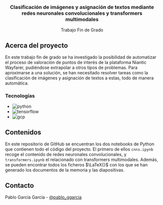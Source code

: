<br/>
<div align="center">
  <h3 align="center">Clasificación de imágenes y asignación de textos mediante redes neuronales convolucionales y transformers multimodales</h3>
  <p align="center">
    Trabajo Fin de Grado
  </p>
</div>

## Acerca del proyecto

En este trabajo fin de grado se ha investigado la posibilidad de automatizar el proceso de valoración de puntos de interés de la plataforma Niantic Wayfarer, pudiéndose extrapolar a otros tipos de problemas. Para aproximarse a una solución, se han necesitado resolver tareas como la clasificación de imágenes y asignación de textos a estas, todo de manera automática. 

### Tecnologías

* ![python]
* ![tensorflow]
* ![gcp]


## Contenidos

En este repositorio de GitHub se encuentran los dos notebooks de Python que contienen todo el código del proyecto. El primero de ellos `cnns.ipynb` recoge el contenido de redes neuronales convolucionales, y `transformers.ipynb` el relacionado con transformers multimodales. Además, se pueden encontrar todos los ficheros $\LaTeX{}$ con los que se han generado los documentos de la memoria y las diapositivas. 


## Contacto

Pablo García García - [@pablo_ggarcia](https://www.linkedin.com/in/pablo-ggarcia/)



[python]: https://img.shields.io/badge/Python-3776AB?style=for-the-badge&logo=python&logoColor=white
[tensorflow]: https://img.shields.io/badge/tensorflow-FF6F00?&logo=tensorflow
[gcp]: https://img.shields.io/badge/-Google%20Cloud%20Platform-4285F4?style=flat&logo=google%20cloud&logoColor=white